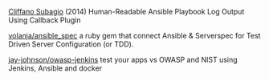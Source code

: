 
[Cliffano Subagio](http://blog.cliffano.com/2014/04/06/human-readable-ansible-playbook-log-output-using-callback-plugin/)
(2014) Human-Readable Ansible Playbook Log Output Using Callback Plugin

[volanja/ansible_spec](https://github.com/volanja/ansible_spec)
a ruby gem that connect Ansible & Serverspec for Test Driven Server Configuration (or TDD).

[jay-johnson/owasp-jenkins](https://github.com/jay-johnson/owasp-jenkins)
test your apps vs OWASP and NIST using Jenkins, Ansible and docker
